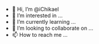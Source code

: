 - 👋 Hi, I’m @iChikael
- 👀 I’m interested in ...
- 🌱 I’m currently learning ...
- 💞️ I’m looking to collaborate on ...
- 📫 How to reach me ...

<!---
iChikael/iChikael is a ✨ special ✨ repository because its `README.md` (this file) appears on your GitHub profile.
You can click the Preview link to take a look at your changes.
--->
